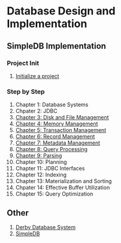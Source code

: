 # Database Design and Implementation

## SimpleDB Implementation
### Project Init
1. [Initialize a project](simpledb/docs/00-initialize-project.md)
### Step by Step
1. Chapter 1: Database Systems
1. Chpater 2: JDBC
1. [Chapter 3: Disk and File Management](simpledb/docs/03-disk-file-management.md)
1. [Chapter 4: Memory Management](simpledb/docs/04-memory-management.md)
1. [Chapter 5: Transaction Management](simpledb/docs/05-transaction-management.md)
1. [Chapter 6: Record Management](simpledb/docs/06-record-management.md)
1. [Chapter 7: Metadata Management](simpledb/docs/07-metadata-management.md)
1. [Chapter 8: Query Processing](simpledb/docs/08-query-processing.md)
1. [Chapter 9: Parsing](simpledb/docs/09-parsing.md)
1. Chapter 10: Planning
1. Chapter 11: JDBC Interfaces
1. Chapter 12: Indexing
1. Chapter 13: Materialization and Sorting
1. Chpater 14: Effective Buffer Utilization
1. Chapter 15: Query Optimization


## Other

1. [Derby Database System](docs/01-database-systems/02-derbydatabase-system)
1. [SimpleDB](docs/01-database-systems/04-simpledb/README.md)
